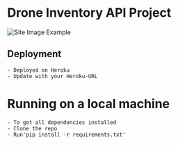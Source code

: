 # Drone Inventory API Project

![Site Image Example](https://jcnghm.github.com/flask_project_in_class_example/drone_inventory/static/images/drone-api-project.png)

## Deployment
    - Deployed on Heroku
    - Update with your Heroku-URL

# Running on a local machine
    - To get all dependencies installed
    - Clone the repo
    - Run'pip install -r requirements.txt'